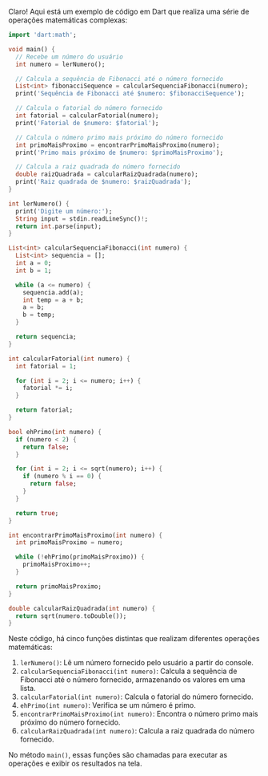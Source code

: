 Claro! Aqui está um exemplo de código em Dart que realiza uma série de operações matemáticas complexas:

```dart
import 'dart:math';

void main() {
  // Recebe um número do usuário
  int numero = lerNumero();

  // Calcula a sequência de Fibonacci até o número fornecido
  List<int> fibonacciSequence = calcularSequenciaFibonacci(numero);
  print('Sequência de Fibonacci até $numero: $fibonacciSequence');

  // Calcula o fatorial do número fornecido
  int fatorial = calcularFatorial(numero);
  print('Fatorial de $numero: $fatorial');

  // Calcula o número primo mais próximo do número fornecido
  int primoMaisProximo = encontrarPrimoMaisProximo(numero);
  print('Primo mais próximo de $numero: $primoMaisProximo');

  // Calcula a raiz quadrada do número fornecido
  double raizQuadrada = calcularRaizQuadrada(numero);
  print('Raiz quadrada de $numero: $raizQuadrada');
}

int lerNumero() {
  print('Digite um número:');
  String input = stdin.readLineSync()!;
  return int.parse(input);
}

List<int> calcularSequenciaFibonacci(int numero) {
  List<int> sequencia = [];
  int a = 0;
  int b = 1;

  while (a <= numero) {
    sequencia.add(a);
    int temp = a + b;
    a = b;
    b = temp;
  }

  return sequencia;
}

int calcularFatorial(int numero) {
  int fatorial = 1;

  for (int i = 2; i <= numero; i++) {
    fatorial *= i;
  }

  return fatorial;
}

bool ehPrimo(int numero) {
  if (numero < 2) {
    return false;
  }

  for (int i = 2; i <= sqrt(numero); i++) {
    if (numero % i == 0) {
      return false;
    }
  }

  return true;
}

int encontrarPrimoMaisProximo(int numero) {
  int primoMaisProximo = numero;

  while (!ehPrimo(primoMaisProximo)) {
    primoMaisProximo++;
  }

  return primoMaisProximo;
}

double calcularRaizQuadrada(int numero) {
  return sqrt(numero.toDouble());
}
```

Neste código, há cinco funções distintas que realizam diferentes operações matemáticas:

1. `lerNumero()`: Lê um número fornecido pelo usuário a partir do console.
2. `calcularSequenciaFibonacci(int numero)`: Calcula a sequência de Fibonacci até o número fornecido, armazenando os valores em uma lista.
3. `calcularFatorial(int numero)`: Calcula o fatorial do número fornecido.
4. `ehPrimo(int numero)`: Verifica se um número é primo.
5. `encontrarPrimoMaisProximo(int numero)`: Encontra o número primo mais próximo do número fornecido.
6. `calcularRaizQuadrada(int numero)`: Calcula a raiz quadrada do número fornecido.

No método `main()`, essas funções são chamadas para executar as operações e exibir os resultados na tela.